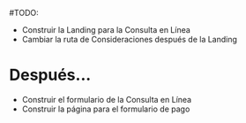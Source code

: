 #TODO:

-   Construir la Landing para la Consulta en Línea
-   Cambiar la ruta de Consideraciones después de la Landing

# Después...

-   Construir el formulario de la Consulta en Línea
-   Construir la página para el formulario de pago
